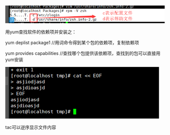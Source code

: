 ![1553519286798](.\image\1553519286798.png)



用yum查找软件的依赖项并安装之：

yum deplist package1		//用词命令得到某个包的依赖项，复制依赖项

yum provides capabilities 	//查找哪个包提供该依赖项，查找到的包可以直接用yum安装	 

![1553569569305](.\image\1553569569305.png)

tac可以逆序显示文件内容

